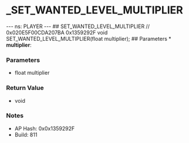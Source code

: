 # _SET_WANTED_LEVEL_MULTIPLIER

--- ns: PLAYER --- ## SET_WANTED_LEVEL_MULTIPLIER  // 0x020E5F00CDA207BA 0x1359292F void SET_WANTED_LEVEL_MULTIPLIER(float multiplier);   ## Parameters * **multiplier**:

### Parameters
* float multiplier

### Return Value
* void

### Notes
* AP Hash: 0x0x1359292F
* Build: 811

